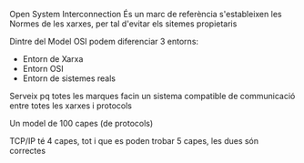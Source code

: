 Open System Interconnection
És un marc de referència s'estableixen les Normes de les xarxes, per tal d'evitar els sitemes propietaris

Dintre del Model OSI podem diferenciar 3 entorns:
- Entorn de Xarxa
- Entorn OSI
- Entorn de sistemes reals


Serveix pq totes les marques facin un sistema compatible de communicació entre totes les xarxes i protocols

Un model de 100 capes (de protocols)

TCP/IP té 4 capes, tot i que es poden trobar 5 capes, les dues són correctes
